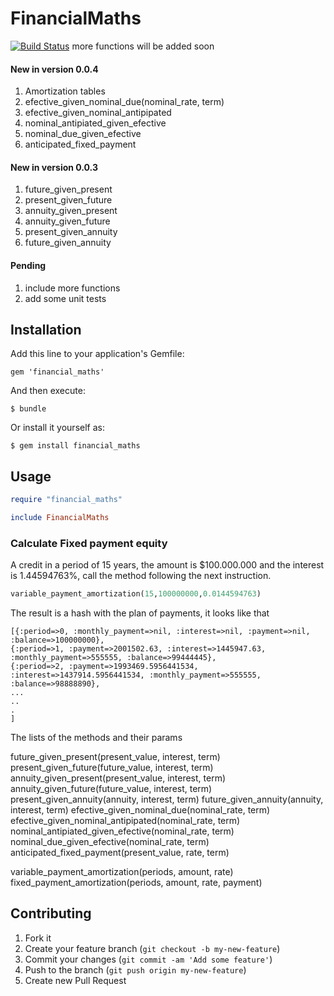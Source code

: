 # FinancialMaths
[![Build Status](https://travis-ci.org/rderoldan1/financial_maths.png?branch=master)](https://travis-ci.org/rderoldan1/financial_maths)
more functions will be added soon

#### New in version 0.0.4

   1. Amortization tables
   2. efective_given_nominal_due(nominal_rate, term)
   3. efective_given_nominal_antipipated
   4. nominal_antipiated_given_efective
   5. nominal_due_given_efective
   6. anticipated_fixed_payment

#### New in version 0.0.3

   1. future_given_present
   2. present_given_future
   3. annuity_given_present
   4. annuity_given_future
   5. present_given_annuity
   6. future_given_annuity

#### Pending
   1. include more functions
   3. add some unit tests

## Installation

Add this line to your application's Gemfile:

    gem 'financial_maths'

And then execute:

    $ bundle

Or install it yourself as:

    $ gem install financial_maths

## Usage
```ruby
require "financial_maths"

include FinancialMaths

```

### Calculate Fixed payment equity
A credit in a period of 15 years, the amount is $100.000.000 and the interest is 1.44594763%, 
call the method following the next instruction.
	
```ruby
variable_payment_amortization(15,100000000,0.0144594763)
```
The result is a hash with the plan of payments, it looks like that
	
	[{:period=>0, :monthly_payment=>nil, :interest=>nil, :payment=>nil, :balance=>100000000}, 
	{:period=>1, :payment=>2001502.63, :interest=>1445947.63, :monthly_payment=>555555, :balance=>99444445},
	{:period=>2, :payment=>1993469.5956441534, :interest=>1437914.5956441534, :monthly_payment=>555555, :balance=>98888890},
	...
	..
	.
	]

The lists of the methods and their params

  future_given_present(present_value, interest, term)
  present_given_future(future_value, interest, term)
  annuity_given_present(present_value, interest, term)
  annuity_given_future(future_value, interest, term)
  present_given_annuity(annuity, interest, term)
  future_given_annuity(annuity, interest, term)
  efective_given_nominal_due(nominal_rate, term)
  efective_given_nominal_antipipated(nominal_rate, term)
  nominal_antipiated_given_efective(nominal_rate, term)
  nominal_due_given_efective(nominal_rate, term)
  anticipated_fixed_payment(present_value, rate, term)

  variable_payment_amortization(periods, amount, rate)
  fixed_payment_amortization(periods, amount, rate, payment)

## Contributing

1. Fork it
2. Create your feature branch (`git checkout -b my-new-feature`)
3. Commit your changes (`git commit -am 'Add some feature'`)
4. Push to the branch (`git push origin my-new-feature`)
5. Create new Pull Request
